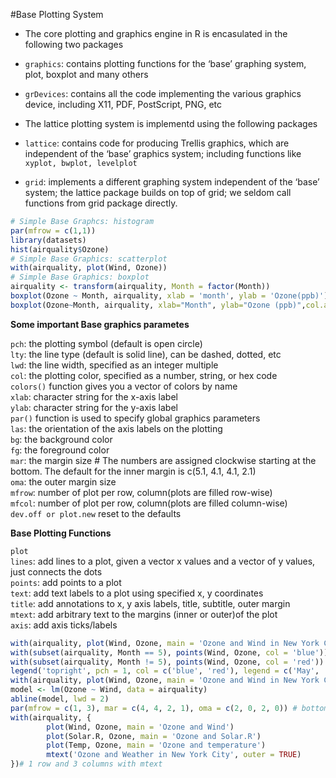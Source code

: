 #Base Plotting System

* The core plotting and graphics engine in R is encasulated in the following two packages

 + `graphics`: contains plotting functions for the ‘base’ graphing system, plot, boxplot and many others  

 + `grDevices`: contains all the code implementing the various graphics device, including X11, PDF, PostScript, PNG, etc

* The lattice plotting system is implementd using the following packages

 + `lattice`: contains code for producing Trellis graphics, which are independent of the ‘base’ graphics system; including functions like `xyplot, bwplot, levelplot`     

 + `grid`: implements a different graphing system independent of the ‘base’ system; the lattice package builds on top of grid; we seldom call functions from grid package directly.

```r
# Simple Base Graphcs: histogram
par(mfrow = c(1,1))
library(datasets)
hist(airquality$Ozone)
# Simple Base Graphics: scatterplot
with(airquality, plot(Wind, Ozone))
# Simple Base Graphics: boxplot
airquality <- transform(airquality, Month = factor(Month))
boxplot(Ozone ~ Month, airquality, xlab = 'month', ylab = 'Ozone(ppb)')
boxplot(Ozone~Month, airquality, xlab="Month", ylab="Ozone (ppb)",col.axis="blue",col.lab="red")
```
**Some important Base graphics parametes**  

`pch`: the plotting symbol (default is open circle)    
`lty`: the line type (default is solid line), can be dashed, dotted, etc   
`lwd`: the line width, specified as an integer multiple    
`col`: the plotting color, specified as a number, string, or hex code     
`colors()` function gives you a vector of colors by name      
`xlab`: character string for the x-axis label     
`ylab`: character string for the y-axis label    
`par()` function is used to specify global graphics parameters    
`las`: the orientation of the axis labels on the plotting   
`bg`: the background color   
`fg`: the foreground color   
`mar`: the margin size # The numbers are assigned clockwise starting at the bottom. The default for the inner margin is c(5.1, 4.1, 4.1, 2.1)    
`oma`: the outer margin size   
`mfrow`: number of plot per row, column(plots are filled row-wise)   
`mfcol`: number of plot per row, column(plots are filled column-wise)   
`dev.off or plot.new` reset to the defaults   

**Base Plotting Functions**   

`plot`   
`lines`: add lines to a plot, given a vector x values and a vector of y values, just connects the dots   
`points`: add points to a plot   
`text`: add text labels to a plot using specified x, y coordinates   
`title`: add annotations to x, y axis labels, title, subtitle, outer margin   
`mtext`: add arbitrary text to the margins (inner or outer)of the plot   
`axis`: add axis ticks/labels   

```r
with(airquality, plot(Wind, Ozone, main = 'Ozone and Wind in New York City'), type = 'n')
with(subset(airquality, Month == 5), points(Wind, Ozone, col = 'blue'))
with(subset(airquality, Month != 5), points(Wind, Ozone, col = 'red'))
legend('topright', pch = 1, col = c('blue', 'red'), legend = c('May', 'Other months'))
with(airquality, plot(Wind, Ozone, main = 'Ozone and Wind in New York City'), pch = 5)
model <- lm(Ozone ~ Wind, data = airquality)
abline(model, lwd = 2)
par(mfrow = c(1, 3), mar = c(4, 4, 2, 1), oma = c(2, 0, 2, 0)) # bottom left top right
with(airquality, {
        plot(Wind, Ozone, main = 'Ozone and Wind')
        plot(Solar.R, Ozone, main = 'Ozone and Solar.R')
        plot(Temp, Ozone, main = 'Ozone and temperature')
        mtext('Ozone and Weather in New York City', outer = TRUE)
})# 1 row and 3 columns with mtext
```

